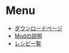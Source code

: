 # Menu
- [ダウンロードページ](https://github.com/Sakuraga200323/-Mod-/blob/main/Mods/1.12.2/SwordMod/DownloadJarFile.md)
- [Modの説明](https://github.com/Sakuraga200323/-Mod-/blob/main/Mods/1.12.2/SwordMod/ModDescription.md)
- [レシピ一覧](https://github.com/Sakuraga200323/-Mod-/blob/main/Mods/1.12.2/SwordMod/Recipes.md)
